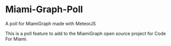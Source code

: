 # Miami-Graph-Poll
A poll for MiamiGraph made with MeteorJS

This is a poll feature to add to the MiamiGraph open source project for Code For Miami.
